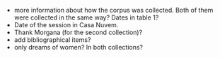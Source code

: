 * more information about how the corpus was collected.
Both of them were collected in the same way?
Dates in table 1?
* Date of the session in Casa Nuvem.
* Thank Morgana (for the second collection)?
* add bibliographical items?
* only dreams of women? In both collections?
